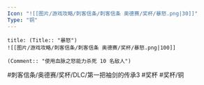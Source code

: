 ```yaml
---
Icon: "![[图片/游戏攻略/刺客信条/刺客信条 奥德赛/奖杯/暴怒.png|30]]"
Type: "铜"
---
```

```ad-common-bronze-trophy
title: (Title:: "暴怒")
![[图片/游戏攻略/刺客信条/刺客信条 奥德赛/奖杯/暴怒.png|100]]

(Comment:: "使用血脉之怒能力杀死 10 名敌人")
```

#刺客信条/奥德赛/奖杯/DLC/第一把袖剑的传承3 #奖杯 #奖杯/铜
